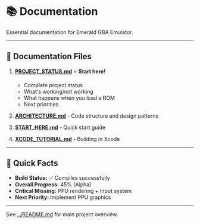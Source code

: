# 📚 Documentation

Essential documentation for Emerald GBA Emulator.

---

## 📖 Documentation Files

1. **[PROJECT_STATUS.md](PROJECT_STATUS.md)** ⭐ **Start here!**
   - Complete project status
   - What's working/not working
   - What happens when you load a ROM
   - Next priorities

2. **[ARCHITECTURE.md](ARCHITECTURE.md)** - Code structure and design patterns

3. **[START_HERE.md](START_HERE.md)** - Quick start guide

4. **[XCODE_TUTORIAL.md](XCODE_TUTORIAL.md)** - Building in Xcode

---

## 🎯 Quick Facts

- **Build Status:** ✅ Compiles successfully
- **Overall Progress:** 45% (Alpha)
- **Critical Missing:** PPU rendering + Input system
- **Next Priority:** Implement PPU graphics

---

See [../README.md](../README.md) for main project overview.

